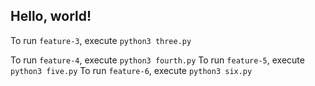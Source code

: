 ## Hello, world!

To run `feature-3`, execute `python3 three.py`

To run `feature-4`, execute `python3 fourth.py`
To run `feature-5`, execute `python3 five.py`
To run `feature-6`, execute `python3 six.py`
